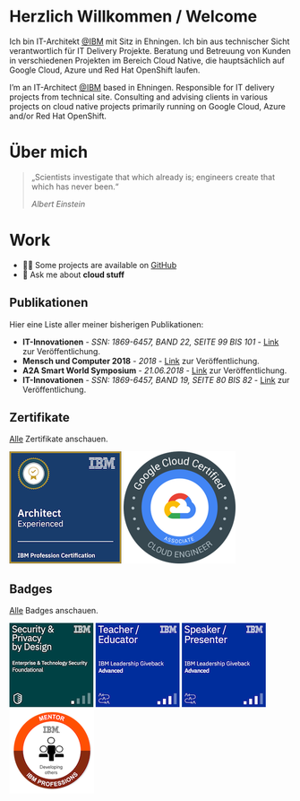 # Herzlich Willkommen / Welcome
Ich bin IT-Architekt [@IBM](https://www.ibm.com/de-de) mit Sitz in Ehningen. Ich bin aus technischer Sicht verantwortlich für IT Delivery Projekte. 
Beratung und Betreuung von Kunden in verschiedenen Projekten im Bereich Cloud Native, die hauptsächlich auf Google Cloud, Azure und Red Hat OpenShift laufen.

I’m an IT-Architect [@IBM](https://www.ibm.com/us-en) based in Ehningen. Responsible for IT delivery projects from technical site. Consulting and advising
clients in various projects on cloud native projects primarily running on Google Cloud, Azure and/or Red Hat OpenShift.

# Über mich
> „Scientists investigate that which already is; engineers create that which has never been.“
>
> *Albert Einstein*

<!--
# Lebenslauf
Das kommt noch
-->

# Work
- 👨‍💻 Some projects are available on [GitHub](https://github.com/Alienuser?tab=repositories)
- 💬 Ask me about ****cloud stuff****

## Publikationen
Hier eine Liste aller meiner bisherigen Publikationen:

* **IT-Innovationen** - *SSN: 1869-6457, BAND 22, SEITE 99 BIS 101* - [Link](https://www.hs-esslingen.de/fileadmin/media/Fakultaeten/it/SERVICE/IT-Innovationen/IT-Innovationen_Band22_WS1819.pdf) zur Veröffentlichung.
* **Mensch und Computer 2018** - *2018* - [Link](https://dl.gi.de/handle/20.500.12116/16776) zur Veröffentlichung.
* **A2A Smart World Symposium** - *21.06.2018* - [Link](https://www.akka-digital.com/unternehmen/termine-und-messen/a2a-2018.html) zur Veröffentlichung.
* **IT-Innovationen** - *SSN: 1869-6457, BAND 19, SEITE 80 BIS 82* - [Link](https://www.hs-esslingen.de/fileadmin/media/Fakultaeten/it/SERVICE/IT-Innovationen/IT-Innovationen_Band19_SS17.pdf) zur Veröffentlichung.

## Zertifikate
[Alle](https://www.credential.net/profile/larshelmuthprobst/wallet) Zertifikate anschauen.

[![Certificate](assets/images/certificates/architect.png)](https://www.credly.com/badges/69bdace3-3da9-42d1-8112-e722fe1b0c7d/public_url)
[![Certificate](assets/images/certificates/gcp.png)](https://www.credential.net/0ffb0a72-530e-4934-9cc0-3e027752fa11)

## Badges
[Alle](https://www.youracclaim.com/users/lars-helmuth-probst/badges) Badges anschauen.

[![Badge](assets/images/badges/security.png)](https://www.credly.com/earner/earned/badge/ef61fea9-0567-44d2-ab48-25f4062227b9)
[![Badge](assets/images/badges/teacher.png)](https://www.credly.com/earner/earned/badge/02f41832-d127-494c-afd2-71669334e033)
[![Badge](assets/images/badges/speaker.png)](https://www.credly.com/earner/earned/badge/6c4579ce-1640-4210-bb63-3e4b82407fae)
[![BAdge](assets/images/badges/mentor.png)](https://www.credly.com/earner/earned/badge/9fb48397-cb26-48b8-a4ce-8467e6eb99bc)